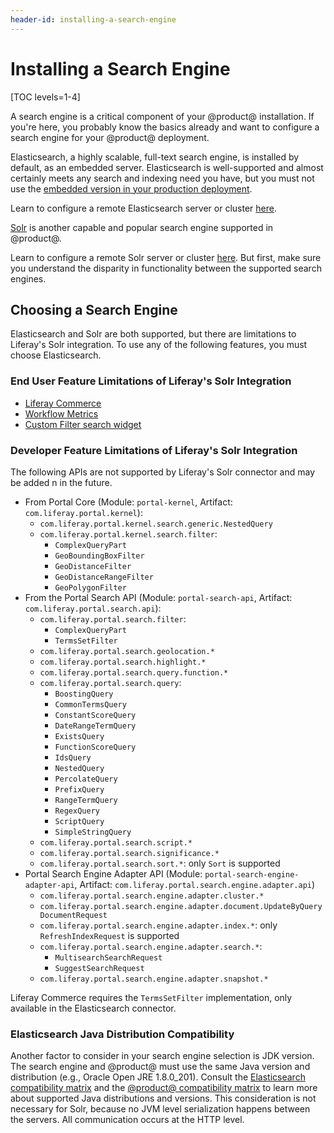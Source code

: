 ```yaml
---
header-id: installing-a-search-engine
---
```


# Installing a Search Engine

[TOC levels=1-4]

A search engine is a critical component of your @product@ installation. If
you're here, you probably know the basics already and want to configure a
search engine for your @product@ deployment. 

Elasticsearch, a highly scalable, full-text search engine, is installed by
default, as an embedded server. Elasticsearch is well-supported and almost
certainly meets any search and indexing need you have, but you must not use the
[embedded version in your production deployment](/docs/7-2/deploy/-/knowledge_base/d/elasticsearch#embedded-vs-remote-operation-mode). 

Learn to configure a remote Elasticsearch server or cluster
[here](/docs/7-2/deploy/-/knowledge_base/d/installing-elasticsearch).

[Solr](http://lucene.apache.org/solr) 
is another capable and popular search engine supported in @product@. 

Learn to configure a remote Solr server or cluster
[here](/docs/7-2/deploy/-/knowledge_base/d/installing-solr). But first, make
sure you understand the disparity in functionality between the supported search
engines.

## Choosing a Search Engine

Elasticsearch and Solr are both supported, but there are limitations to
Liferay's Solr integration. To use any of the following features, you must
choose Elasticsearch. 

### End User Feature Limitations of Liferay's Solr Integration

- [Liferay Commerce](https://help.liferay.com/hc/en-us/articles/360017869952)
- [Workflow Metrics](/docs/7-2/user/-/knowledge_base/u/workflow-metrics-the-service-level-agreement) 
- [Custom Filter search widget](/docs/7-2/user/-/knowledge_base/u/filtering-search-results-with-the-custom-filter-widget)

<!-- Not yet released
- Search Tuning: Result Rankings - Confirming with Dennis
- Search Tuning: Synonyms - Confirming with Dennis-->

### Developer Feature Limitations of Liferay's Solr Integration

The following APIs are not supported by Liferay's Solr connector and may be added n in the future.

- From Portal Core (Module: `portal-kernel`, Artifact:
    `com.liferay.portal.kernel`):
    - `com.liferay.portal.kernel.search.generic.NestedQuery`
    - `com.liferay.portal.kernel.search.filter`:
        - `ComplexQueryPart`
        - `GeoBoundingBoxFilter`
        - `GeoDistanceFilter`
        - `GeoDistanceRangeFilter`
        - `GeoPolygonFilter`
- From the Portal Search API (Module: `portal-search-api`, Artifact:
    `com.liferay.portal.search.api`):
    - `com.liferay.portal.search.filter`:
        - `ComplexQueryPart`
        - `TermsSetFilter`
    - `com.liferay.portal.search.geolocation.*`
    - `com.liferay.portal.search.highlight.*`
    - `com.liferay.portal.search.query.function.*`
    - `com.liferay.portal.search.query`:
        - `BoostingQuery`
        - `CommonTermsQuery`
        - `ConstantScoreQuery`
        - `DateRangeTermQuery`
        - `ExistsQuery`
        - `FunctionScoreQuery`
        - `IdsQuery`
        - `NestedQuery`
        - `PercolateQuery`
        - `PrefixQuery`
        - `RangeTermQuery`
        - `RegexQuery`
        - `ScriptQuery`
        - `SimpleStringQuery`
    - `com.liferay.portal.search.script.*`
    - `com.liferay.portal.search.significance.*`
    - `com.liferay.portal.search.sort.*`: only `Sort` is supported
- Portal Search Engine Adapter API (Module: `portal-search-engine-adapter-api`,
    Artifact: `com.liferay.portal.search.engine.adapter.api`)
    - `com.liferay.portal.search.engine.adapter.cluster.*`
    - `com.liferay.portal.search.engine.adapter.document.UpdateByQueryDocumentRequest`
    - `com.liferay.portal.search.engine.adapter.index.*`: only `RefreshIndexRequest` is supported
    - `com.liferay.portal.search.engine.adapter.search.*`: 
        - `MultisearchSearchRequest` 
        - `SuggestSearchRequest`
    - `com.liferay.portal.search.engine.adapter.snapshot.*`

Liferay Commerce requires the `TermsSetFilter` implementation, only available
in the Elasticsearch connector.

### Elasticsearch Java Distribution Compatibility

Another factor to consider in your search engine selection is JDK version. The
search engine and @product@ must use the same Java version and distribution
(e.g., Oracle Open JRE 1.8.0_201). Consult the 
[Elasticsearch compatibility matrix](https://www.elastic.co/support/matrix#matrix_jvm) 
and the 
[@product@ compatibility matrix](https://web.liferay.com/documents/14/21598941/Liferay+DXP+7.1+Compatibility+Matrix/9f9c917a-c620-427b-865d-5c4b4a00be85)
to learn more about supported Java distributions and versions. This consideration
is not necessary for Solr, because no JVM level serialization happens between
the servers. All communication occurs at the HTTP level.


